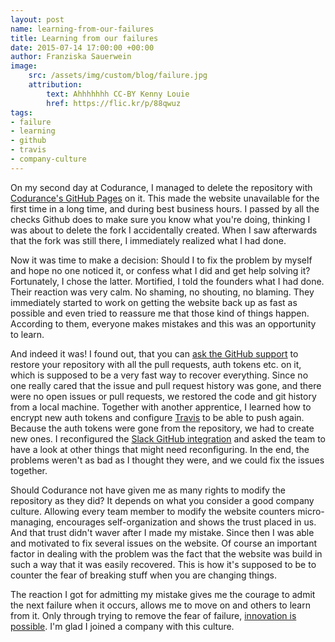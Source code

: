 ```yaml
---
layout: post
name: learning-from-our-failures
title: Learning from our failures
date: 2015-07-14 17:00:00 +00:00
author: Franziska Sauerwein
image:
    src: /assets/img/custom/blog/failure.jpg
    attribution:
        text: Ahhhhhhh CC-BY Kenny Louie
        href: https://flic.kr/p/88qwuz
tags:
- failure
- learning
- github
- travis
- company-culture
---
```


On my second day at Codurance, I managed to delete the repository with [Codurance's GitHub Pages](http://codurance.com/) on it. This made the website unavailable for the first time in a long time, and during best business hours.
I passed by all the checks Github does to make sure you know what you're doing, thinking I was about to delete the fork I accidentally created. When I saw afterwards that the fork was still there, I immediately realized what I had done.

Now it was time to make a decision: Should I to fix the problem by myself and hope no one noticed it, or confess what I did and get help solving it?
Fortunately, I chose the latter. Mortified, I told the founders what I had done.
Their reaction was very calm. No shaming, no shouting, no blaming.
They immediately started to work on getting the website back up as fast as possible and even tried to reassure me that those kind of things happen.
According to them, everyone makes mistakes and this was an opportunity to learn.

And indeed it was! I found out, that you can [ask the GitHub support](http://stackoverflow.com/a/28982367) to restore your repository with all the pull requests, auth tokens etc. on it, which is supposed to be a very fast way to recover everything.
Since no one really cared that the issue and pull request history was gone, and there were no open issues or pull requests, we restored the code and git history from a local machine. Together with another apprentice, I learned how to encrypt new auth tokens and configure [Travis](https://evansosenko.com/posts/automatic-publishing-github-pages-travis-ci/) to be able to push again. Because the auth tokens were gone from the repository, we had to create new ones.
I reconfigured the [Slack GitHub integration](http://www.shadabahmed.com/git/2015/03/06/integrating-slack-with-github-enterprise/) and asked the team to have a look at other things that might need reconfiguring.
In the end, the problems weren't as bad as I thought they were, and we could fix the issues together.

Should Codurance not have given me as many rights to modify the repository as they did? It depends on what you consider a good company culture. Allowing every team member to modify the website counters micro-managing, encourages self-organization and shows the trust placed in us. And that trust didn't waver after I made my mistake. Since then I was able and motivated to fix several issues on the website.
Of course an important factor in dealing with the problem was the fact that the website was build in such a way that it was easily recovered. This is how it's supposed to be to counter the fear of breaking stuff when you are changing things.

The reaction I got for admitting my mistake gives me the courage to admit the next failure when it occurs, allows me to move on and others to learn from it. Only through trying to remove the fear of failure, [innovation is possible](http://www.forbes.com/sites/darden/2012/06/20/creating-an-innovation-culture-accepting-failure-is-necessary/). I'm glad I joined a company with this culture.
